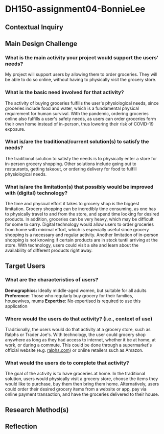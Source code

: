 # DH150-assignment04-BonnieLee

## Contextual Inquiry

## Main Design Challenge
### What is the main activity your project would support the users’ needs?
My project will support users by allowing them to order groceries. They will be able to do so online, without having to physically visit the grocery store.

### What is the basic need involved for that activity? 
The activity of buying groceries fulfills the user's physiological needs, since groceries include food and water, which is a fundamental physical requirement for human survival. With the pandemic, ordering groceries online also fulfills a user's safety needs, as users can order groceries form their own home instead of in-person, thus lowering their risk of COVID-19 exposure.

### What is/are the traditional/current solution(s) to satisfy the needs?
The traditional solution to satisfy the needs is to physically enter a store for in-person grocery shopping. Other solutions include going out to restaurants, getting takeout, or ordering delivery for food to fulfill physiological needs.

### What is/are the limitation(s) that possibly would be improved with (digital) technology?
The time and physical effort it takes to grocery shop is the biggest limitation. Grocery shopping can be incredibly time consuming, as one has to physically travel to and from the store, and spend time looking for desired products. In addition, groceries can be very heavy, which may be difficult for some to carry. Digital technology would allow users to order groceries from home with minimal effort, which is especially useful since grocery shopping is a necessary and regular activity. Another limitation of in-person shopping is not knowing if certain products are in stock tuntil arriving at the store. With technology, users could visit a site and learn about the availability of different products right away.

## Target Users
### What are the characteristics of users? 
**Demographics:** Ideally middle-aged women, but suitable for all adults
**Preference:** Those who regularly buy grocery for their families, housewives, mums
**Expertise:** No expertised is required to use this application

### Where would the users do that activity? (i.e., context of use)
Traditionally, the users would do that activity at a grocery store, such as Ralphs or Trader Joe's. With technology, the user could grocery shop anywhere as long as they had access to internet, whether it be at home, at work, or during a commute. This could be done through a supermarket's official website (e.g. [ralphs.com](ralphs.com)) or online retailers such as Amazon.

### What would the users do to complete that activity? 
The goal of the activity is to have groceries at home. In the traditional solution, users would physically visit a grocery store, choose the items they would like to purchase, buy them then bring them home. Alternatively, users could order their desired grocery items from a website or app, pay via online payment transaction, and have the groceries delivered to their house.

## Research Method(s)

## Reflection
